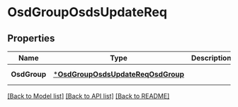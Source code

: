 # OsdGroupOsdsUpdateReq

## Properties
Name | Type | Description | Notes
------------ | ------------- | ------------- | -------------
**OsdGroup** | [***OsdGroupOsdsUpdateReqOsdGroup**](OsdGroupOsdsUpdateReq_OsdGroup.md) |  | [default to null]

[[Back to Model list]](../README.md#documentation-for-models) [[Back to API list]](../README.md#documentation-for-api-endpoints) [[Back to README]](../README.md)


